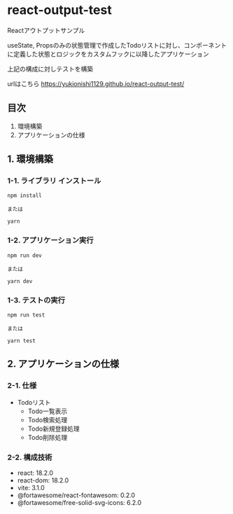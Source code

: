 # react-output-test
Reactアウトプットサンプル

useState, Propsのみの状態管理で作成したTodoリストに対し、コンポーネントに定義した状態とロジックをカスタムフックに以降したアプリケーション

上記の構成に対しテストを構築


urlはこちら
https://yukionishi1129.github.io/react-output-test/


## 目次
1. 環境構築
2. アプリケーションの仕様

## 1. 環境構築

### 1-1. ライブラリ インストール

```
npm install

または

yarn
```

### 1-2. アプリケーション実行

```
npm run dev

または

yarn dev
```

### 1-3. テストの実行

```
npm run test

または

yarn test
```

## 2. アプリケーションの仕様

### 2-1. 仕様
- Todoリスト
  - Todo一覧表示
  - Todo検索処理
  - Todo新規登録処理
  - Todo削除処理

### 2-2. 構成技術
- react: 18.2.0
- react-dom: 18.2.0
- vite: 3.1.0
- @fortawesome/react-fontawesom: 0.2.0
- @fortawesome/free-solid-svg-icons: 6.2.0